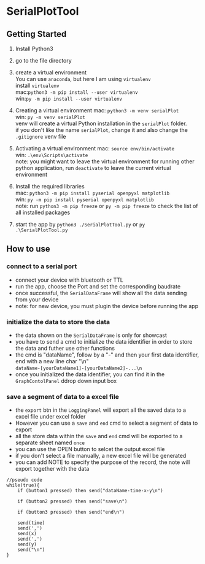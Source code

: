 # SerialPlotTool

## Getting Started

1. Install Python3

3. go to the file directory

4. create a virtual environment<br />
    You can use `anaconda`, but here I am using `virtualenv`<br />
    install `virtualenv`<br />
    mac:`python3 -m pip install --user virtualenv`<br />
    win:`py -m pip install --user virtualenv`<br />
5. Creating a virtual environment
    mac: `python3 -m venv serialPlot`<br />
    win: `py -m venv serialPlot`<br />
    venv will create a virtual Python installation in the `serialPlot` folder.<br />
    if you don't like the name `serialPlot`, change it and also change the `.gitignore` venv file<br />
6. Activating a virtual environment
    mac: `source env/bin/activate`<br />
    win: `.\env\Scripts\activate`<br />
    note: you might want to leave the virtual environment for running other python application, run `deactivate` to leave the current virtual environment<br />
7. Install the required libraries <br />
   mac: `python3 -m pip install pyserial openpyxl matplotlib`<br />
   win: `py -m pip install pyserial openpyxl matplotlib`<br />
   note: run `python3 -m pip freeze` or `py -m pip freeze` to check the list of all installed packages<br />

8. start the app by `python3 ./SerialPlotTool.py` or `py .\SerialPlotTool.py`

## How to use

### connect to a serial port
- connect your device with bluetooth or TTL
- run the app, choose the Port and set the corresponding baudrate
- once successful, the `SerialDataFrame` will show all the data sending from your device 
- note: for new device, you must plugin the device before running the app
### initialize the data to store the data
- the data shown on the `SerialDataFrame` is only for showcast 
- you have to send a cmd to initialize the data identifier in order to store the data and futher use other functions 
- the cmd is "dataName", follow by a "-" and then your first data identifier, end with a new line char "\n" <br />`dataName-[yourDataName1]-[yourDataName2]-...\n`
- once you initialized the data identifier, you can find it in the `GraphContolPanel` ddrop down input box

### save a segment of data to a excel file
- the `export` btn in the `LoggingPanel` will export all the saved data to a excel file under excel folder
- However you can use a `save` and `end` cmd to select a segment of data to export
- all the store data within the `save` and `end` cmd will be exported to a separate sheet named `once `
- you can use the OPEN button to selcet the output excel file
- if you don't select a file manually, a new excel file will be generated
- you can add NOTE to specify the purpose of the record, the note will export together with the data

```=
//pseudo code
while(true){
    if (button1 pressed) then send("dataName-time-x-y\n")

    if (button2 pressed) then send("save\n")

    if (button3 pressed) then send("end\n")

    send(time)
    send(',')
    send(x)
    send(',')
    send(y)
    send("\n")
}
```
